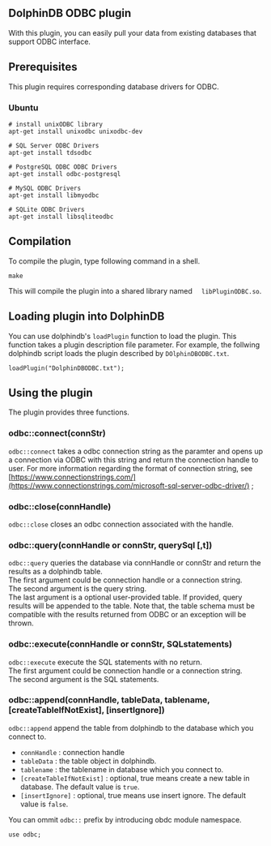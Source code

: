 ## DolphinDB ODBC plugin

With this plugin, you can easily pull your data from existing databases that support ODBC interface.

## Prerequisites
This plugin requires corresponding database drivers for ODBC. 

### Ubuntu
```
# install unixODBC library
apt-get install unixodbc unixodbc-dev

# SQL Server ODBC Drivers
apt-get install tdsodbc

# PostgreSQL ODBC ODBC Drivers
apt-get install odbc-postgresql

# MySQL ODBC Drivers
apt-get install libmyodbc

# SQLite ODBC Drivers
apt-get install libsqliteodbc
```

## Compilation
To compile the plugin, type following command in a shell.
```
make
```
This will compile the plugin into a shared library named ```  libPluginODBC.so```.

## Loading plugin into DolphinDB
You can use dolphindb's ``` loadPlugin ``` function to load the plugin. This function takes a plugin description file parameter. For example, the follwing dolphindb script loads the plugin described by ```DOlphinDBODBC.txt```.
```
loadPlugin("DolphinDBODBC.txt");
```

## Using the plugin
The plugin provides three functions.

### odbc::connect(connStr)
```odbc::connect``` takes a odbc connection string as the paramter and opens up a connection via ODBC with this string and return the connection handle to user. For more information regarding the format of connection string, see [https://www.connectionstrings.com/](https://www.connectionstrings.com/microsoft-sql-server-odbc-driver/) ;

### odbc::close(connHandle)
```odbc::close``` closes an odbc connection associated with the handle.

### odbc::query(connHandle or connStr, querySql [,t])
```odbc::query``` queries the database via connHandle or connStr and return the results as a dolphindb table.   
The first argument could be connection handle or a connection string.   
The second argument is the query string.  
The last argument is a optional user-provided table. If provided, query results will be appended to the table. Note that, the table schema must be compatible with the results returned from ODBC or an exception will be thrown.  

### odbc::execute(connHandle or connStr, SQLstatements)
```odbc::execute``` execute the SQL statements with no return.    
The first argument could be connection handle or a connection string.    
The second argument is the SQL statements.     

### odbc::append(connHandle, tableData, tablename, [createTableIfNotExist], [insertIgnore])
```odbc::append```  append the table from dolphindb to the database which you connect to.
* `connHandle` : connection handle    
* `tableData`  :  the table object in dolphindb.    
* `tablename`  : the tablename in database which you connect to.  
* `[createTableIfNotExist]` : optional, true means create a new table in database. The default value is `true`.
* `[insertIgnore]` : optional, true means use insert ignore. The default value is `false`.


You can ommit ```odbc::``` prefix by introducing obdc module namespace.
```
use odbc;
```
